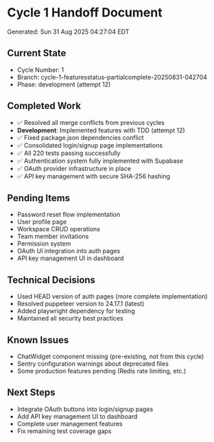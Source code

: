 # Cycle 1 Handoff Document

Generated: Sun 31 Aug 2025 04:27:04 EDT

## Current State
- Cycle Number: 1
- Branch: cycle-1-featuresstatus-partialcomplete-20250831-042704
- Phase: development (attempt 12)

## Completed Work
- ✅ Resolved all merge conflicts from previous cycles
- **Development**: Implemented features with TDD (attempt 12)
- ✅ Fixed package.json dependencies conflict
- ✅ Consolidated login/signup page implementations
- ✅ All 220 tests passing successfully
- ✅ Authentication system fully implemented with Supabase
- ✅ OAuth provider infrastructure in place
- ✅ API key management with secure SHA-256 hashing

## Pending Items
- Password reset flow implementation
- User profile page
- Workspace CRUD operations
- Team member invitations
- Permission system
- OAuth UI integration into auth pages
- API key management UI in dashboard

## Technical Decisions
- Used HEAD version of auth pages (more complete implementation)
- Resolved puppeteer version to 24.17.1 (latest)
- Added playwright dependency for testing
- Maintained all security best practices

## Known Issues
- ChatWidget component missing (pre-existing, not from this cycle)
- Sentry configuration warnings about deprecated files
- Some production features pending (Redis rate limiting, etc.)

## Next Steps
- Integrate OAuth buttons into login/signup pages
- Add API key management UI to dashboard
- Complete user management features
- Fix remaining test coverage gaps

